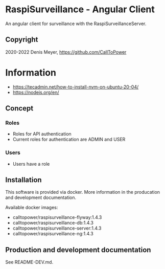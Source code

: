 # RaspiSurveillance - Angular Client

An angular client for surveillance with the RaspiSurveillanceServer.

## Copyright

2020-2022 Denis Meyer, https://github.com/CallToPower

# Information

- https://tecadmin.net/how-to-install-nvm-on-ubuntu-20-04/
- https://nodejs.org/en/

## Concept

### Roles

- Roles for API authentication
- Current roles for authentication are ADMIN and USER

### Users

- Users have a role

## Installation

This software is provided via docker. More information in the producation and development documentation.

Available docker images:

- calltopower/raspisurveillance-flyway:1.4.3
- calltopower/raspisurveillance-db:1.4.3
- calltopower/raspisurveillance-server:1.4.3
- calltopower/raspisurveillance-ng:1.4.3

## Production and development documentation

See README-DEV.md.
